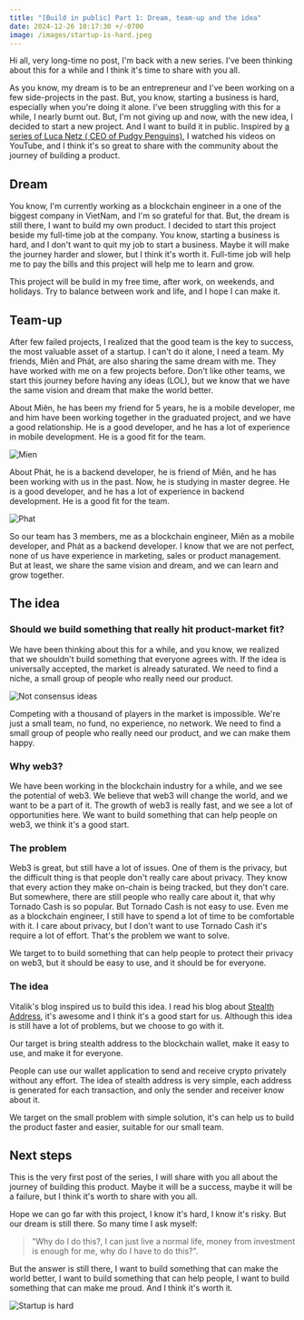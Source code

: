 ```yaml
---
title: "[Build in public] Part 1: Dream, team-up and the idea"
date: 2024-12-26 10:17:30 +/-0700
image: /images/startup-is-hard.jpeg
---
```


Hi all, very long-time no post, I'm back with a new series. I've been thinking about this for a while and I think it's time to share with you all.

As you know, my dream is to be an entrepreneur and I've been working on a few side-projects in the past. But, you know, starting a business is hard, especially when you're doing it alone. I've been struggling with this for a while, I nearly burnt out. But, I'm not giving up and now, with the new idea, I decided to start a new project. And I want to build it in public. Inspired by [a series of Luca Netz ( CEO of Pudgy Penguins)](https://www.youtube.com/@lucanetzofficial/playlists), I watched his videos on YouTube, and I think it's so great to share with the community about the journey of building a product.

## Dream
You know, I'm currently working as a blockchain engineer in a one of the biggest company in VietNam, and I'm so grateful for that. But, the dream is still there, I want to build my own product. I decided to start this project beside my full-time job at the company. You know, starting a business is hard, and I don't want to quit my job to start a business. Maybe it will make the journey harder and slower, but I think it's worth it. Full-time job will help me to pay the bills and this project will help me to learn and grow.

This project will be build in my free time, after work, on weekends, and holidays. Try to balance between work and life, and I hope I can make it.

## Team-up
After few failed projects, I realized that the good team is the key to success, the most valuable asset of a startup. I can't do it alone, I need a team. My friends, Miên and Phát, are also sharing the same dream with me. They have worked with me on a few projects before. Don't like other teams, we start this journey before having any ideas (LOL), but we know that we have the same vision and dream that make the world better.

About Miên, he has been my friend for 5 years, he is a mobile developer, me and him have been working together in the graduated project, and we have a good relationship. He is a good developer, and he has a lot of experience in mobile development. He is a good fit for the team.

![Mien](/images/Mien.png)

About Phát, he is a backend developer, he is friend of Miên, and he has been working with us in the past. Now, he is studying in master degree. He is a good developer, and he has a lot of experience in backend development. He is a good fit for the team.

![Phat](/images/Phat.png)

So our team has 3 members, me as a blockchain engineer, Miên as a mobile developer, and Phát as a backend developer. I know that we are not perfect, none of us have experience in marketing, sales or product management. But at least, we share the same vision and dream, and we can learn and grow together.

## The idea
### Should we build something that really hit product-market fit?
We have been thinking about this for a while, and you know, we realized that we shouldn't build something that everyone agrees with. If the idea is universally accepted, the market is already saturated. We need to find a niche, a small group of people who really need our product. 

![Not consensus ideas](/images/not-consensus-ideas.jpeg)

Competing with a thousand of players in the market is impossible. We're just a small team, no fund, no experience, no network. We need to find a small group of people who really need our product, and we can make them happy.

### Why web3?
We have been working in the blockchain industry for a while, and we see the potential of web3. We believe that web3 will change the world, and we want to be a part of it. The growth of web3 is really fast, and we see a lot of opportunities here. We want to build something that can help people on web3, we think it's a good start.

### The problem
Web3 is great, but still have a lot of issues. One of them is the privacy, but the difficult thing is that people don't really care about privacy. They know that every action they make on-chain is being tracked, but they don't care. But somewhere, there are still people who really care about it, that why Tornado Cash is so popular. But Tornado Cash is not easy to use. Even me as a blockchain engineer, I still have to spend a lot of time to be comfortable with it. I care about privacy, but I don't want to use Tornado Cash it's require a lot of effort. That's the problem we want to solve.

We target to to build something that can help people to protect their privacy on web3, but it should be easy to use, and it should be for everyone.

### The idea
Vitalik's blog inspired us to build this idea. I read his blog about [Stealth Address](https://vitalik.eth.limo/general/2023/01/20/stealth.html), it's awesome and I think it's a good start for us. Although this idea is still have a lot of problems, but we choose to go with it. 

Our target is bring stealth address to the blockchain wallet, make it easy to use, and make it for everyone. 

People can use our wallet application to send and receive crypto privately without any effort. The idea of stealth address is very simple, each address is generated for each transaction, and only the sender and receiver know about it.

We target on the small problem with simple solution, it's can help us to build the product faster and easier, suitable for our small team.

## Next steps
This is the very first post of the series, I will share with you all about the journey of building this product. Maybe it will be a success, maybe it will be a failure, but I think it's worth to share with you all.

Hope we can go far with this project, I know it's hard, I know it's risky. But our dream is still there. So many time I ask myself:

> "Why do I do this?, I can just live a normal life, money from investment is enough for me, why do I have to do this?". 

But the answer is still there, I want to build something that can make the world better, I want to build something that can help people, I want to build something that can make me proud. And I think it's worth it.

![Startup is hard](/images/startup-is-hard.jpeg)